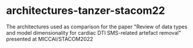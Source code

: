 # architectures-tanzer-stacom22
The architectures used as comparison for the paper "Review of data types and model dimensionality for cardiac DTI SMS-related artefact removal" presented at MICCAI/STACOM2022

